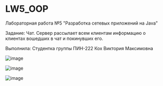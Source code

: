 # LW5_OOP
Лабораторная работа №5 "Разработка сетевых приложений на Java"

Задание:
Чат. Сервер рассылает всем клиентам информацию о клиентах вошедших в чат и покинувших его.

Выполнила:
Студентка группы ПИН-222  Кох Виктория Максимовна

![image](https://github.com/kokhvics/LW5_OOP/assets/124901945/aab62f93-4d3d-46f9-b763-6ed643361a23)

![image](https://github.com/kokhvics/LW5_OOP/assets/124901945/a2a1fe68-1b33-47a5-adde-5e5ca197418b)

![image](https://github.com/kokhvics/LW5_OOP/assets/124901945/b79fc620-e9d3-41b7-a027-fabe20024aa4)
